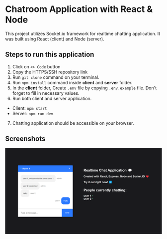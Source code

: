 # Chatroom Application with React & Node

This project utilizes Socket.io framework for realtime chatting application. It was built using React (client) and Node (server).

## Steps to run this application

1. Click on `<> Code` button
2. Copy the HTTPS/SSH repository link
3. Run `git clone` command on your terminal.
4. Run `npm install` command inside **client** and **server** folder.
5. In the **client** folder, Create `.env` file by copying `.env.example` file. Don't forget to fill in necessary values.
6. Run both client and server application.

- Client: `npm start`
- Server: `npm run dev`

7. Chatting application should be accessible on your browser.

## Screenshots

![Chatting Screen](./documentation-images/Realtime%20Chatting%20Application.png)
